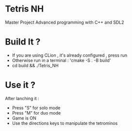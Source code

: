 # Tetris NH

Master Project 
Advanced programming with C++ and SDL2

# Build It ? 

- If you are using CLion , it's already configured , press run 
- Otherwise run in a terminal : 'cmake -S . -B build'
- cd build && ./Tetris_NH
  
# Use it ?

After lanching it : 
- Press "S" for solo mode
- Press "M" for duo mode
- Game is ON
- Use the directions keys to manipulate the tetrominos

